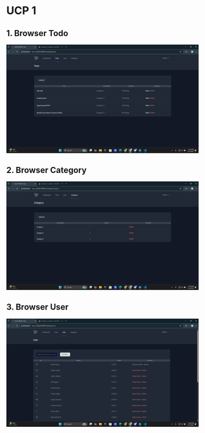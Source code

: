 # UCP 1

## 1. Browser Todo

![alt text](screenshot/ucp1/Browsertodo.png)

## 2. Browser Category

![alt text](screenshot/ucp1/Browsercategory.png)

## 3. Browser User

![alt text](screenshot/ucp1/Browseruser.png)